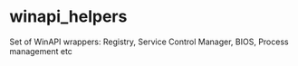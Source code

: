 # winapi_helpers
Set of WinAPI wrappers: Registry, Service Control Manager, BIOS, Process management etc
